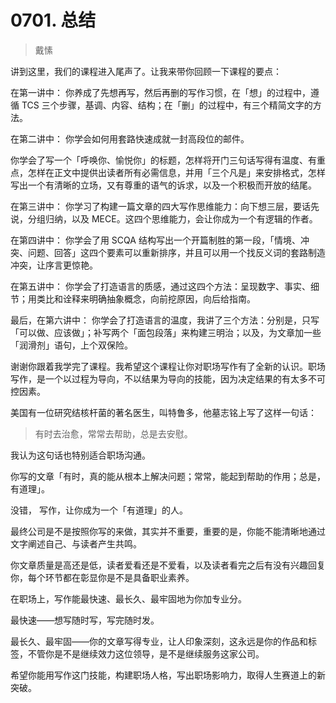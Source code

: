 # 0701. 总结
> 戴愫

讲到这里，我们的课程进入尾声了。让我来带你回顾一下课程的要点：

在第一讲中： 你养成了先想再写，然后再删的写作习惯，在「想」的过程中，遵循 TCS 三个步骤，基调、内容、结构；在「删」的过程中，有三个精简文字的方法。

在第二讲中： 你学会如何用套路快速成就一封高段位的邮件。

你学会了写一个「呼唤你、愉悦你」的标题，怎样将开门三句话写得有温度、有重点，怎样在正文中提供出读者所有必需信息，并用「三个凡是」来安排格式，怎样写出一个有清晰的立场，又有尊重的语气的诉求，以及一个积极而开放的结尾。

在第三讲中： 你学习了构建一篇文章的四大写作思维能力：向下想三层，要话先说，分组归纳，以及 MECE。这四个思维能力，会让你成为一个有逻辑的作者。

在第四讲中： 你学会了用 SCQA 结构写出一个开篇制胜的第一段，「情境、冲突、问题、回答」这四个要素可以重新排序，并且可以用一个找反义词的套路制造冲突，让序言更惊艳。

在第五讲中： 你学会了打造语言的质感，通过这四个方法：呈现数字、事实、细节；用类比和诠释来明确抽象概念，向前挖原因，向后给指南。

最后，在第六讲中： 你学会了打造语言的温度，我讲了三个方法：分别是，只写「可以做、应该做」；补写两个「面包段落」来构建三明治；以及，为文章加一些「润滑剂」语句，上个双保险。

谢谢你跟着我学完了课程。我希望这个课程让你对职场写作有了全新的认识。职场写作，是一个以过程为导向，不以结果为导向的技能，因为决定结果的有太多不可控因素。

美国有一位研究结核杆菌的著名医生，叫特鲁多，他墓志铭上写了这样一句话：

> 有时去治愈，常常去帮助，总是去安慰。

我认为这句话也特别适合职场沟通。

你写的文章「有时，真的能从根本上解决问题；常常，能起到帮助的作用；总是，有道理」。

没错， 写作，让你成为一个「有道理」的人。

最终公司是不是按照你写的来做，其实并不重要，重要的是，你能不能清晰地通过文字阐述自己、与读者产生共鸣。

你文章质量是高还是低，读者爱看还是不爱看，以及读者看完之后有没有兴趣回复你，每个环节都在彰显你是不是具备职业素养。

在职场上，写作能最快速、最长久、最牢固地为你加专业分。

最快速——想写随时写，写完随时发。

最长久、最牢固——你的文章写得专业，让人印象深刻，这永远是你的作品和标签，不管你是不是继续效力这位领导，是不是继续服务这家公司。

希望你能用写作这门技能，构建职场人格，写出职场影响力，取得人生赛道上的新突破。




